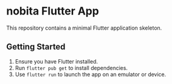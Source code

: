 # nobita Flutter App

This repository contains a minimal Flutter application skeleton.

## Getting Started

1. Ensure you have Flutter installed.
2. Run `flutter pub get` to install dependencies.
3. Use `flutter run` to launch the app on an emulator or device.
